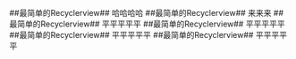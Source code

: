 ##最简单的Recyclerview##
哈哈哈哈
##最简单的Recyclerview##
来来来
##最简单的Recyclerview##
平平平平平
##最简单的Recyclerview##
平平平平平
##最简单的Recyclerview##
平平平平平
##最简单的Recyclerview##
平平平平平
